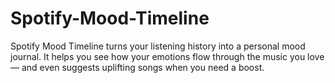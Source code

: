 # Spotify-Mood-Timeline
Spotify Mood Timeline turns your listening history into a personal mood journal. It helps you see how your emotions flow through the music you love — and even suggests uplifting songs when you need a boost.
